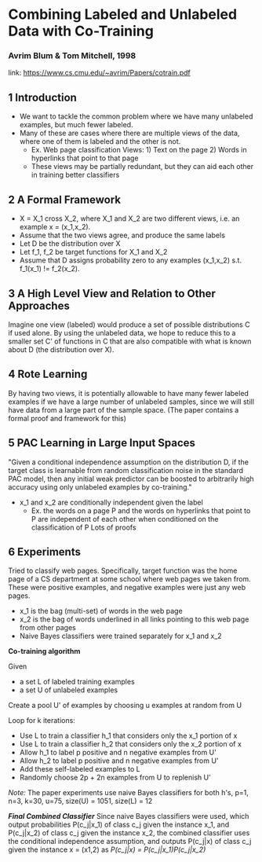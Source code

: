 # Combining Labeled and Unlabeled Data with Co-Training
### Avrim Blum & Tom Mitchell, 1998
link: https://www.cs.cmu.edu/~avrim/Papers/cotrain.pdf

## 1 Introduction
- We want to tackle the common problem where we have many unlabeled examples, but much fewer labeled.
- Many of these are cases where there are multiple views of the data, where one of them is labeled and the other is not.
	* Ex. Web page classification
		Views: 1) Text on the page 2) Words in hyperlinks that point to that page
	* These views may be partially redundant, but they can aid each other in training better classifiers

## 2 A Formal Framework
- X = X_1 cross X_2, where X_1 and X_2 are two different views, i.e. an example x = (x_1,x_2).
- Assume that the two views agree, and produce the same labels
- Let D be the distribution over X
- Let f_1, f_2 be target functions for X_1 and X_2
- Assume that D assigns probability zero to any examples (x_1,x_2) s.t. f_1(x_1) != f_2(x_2).


## 3 A High Level View and Relation to Other Approaches
Imagine one view (labeled) would produce a set of possible distributions C if used alone. By using the unlabeled data, we hope to reduce this to a smaller set C' of functions in C that are also compatible with what is known about D (the distribution over X).

## 4 Rote Learning
By having two views, it is potentially allowable to have many fewer labeled examples if we have a large number of unlabeled samples, since we will still have data from a large part of the sample space. (The paper contains a formal proof and framework for this)

## 5 PAC Learning in Large Input Spaces
"Given a conditional independence assumption on the distribution D, if the target class is learnable from random classification noise in the standard PAC model, then any initial weak predictor can be boosted to arbitrarily high accuracy using only unlabeled examples by co-training."
- x_1 and x_2 are conditionally independent given the label
	- Ex. the words on a page P and the words on hyperlinks that point to P are independent of each other when conditioned on the classification of P
Lots of proofs

## 6 Experiments
Tried to classify web pages. Specifically, target function was the home page of a CS department at some school where web pages we taken from. These were positive examples, and negative examples were just any web pages. 
- x_1 is the bag (multi-set) of words in the web page
- x_2 is the bag of words underlined in all links pointing to this web page from other pages
- Naive Bayes classifiers were trained separately for x_1 and x_2

**Co-training algorithm**

Given
- a set L of labeled training examples
- a set U of unlabeled examples

Create a pool U' of examples by choosing u examples at random from U

Loop for k iterations:
- Use L to train a classifier h_1 that considers only the x_1 portion of x
- Use L to train a classifier h_2 that considers only the x_2 portion of x
- Allow h_1 to label p positive and n negative examples from U'
- Allow h_2 to label p positive and n negative examples from U'
- Add these self-labeled examples to L
- Randomly choose 2p + 2n examples from U to replenish U'

*Note:* The paper experiments use naive Bayes classifiers for both h's, p=1, n=3, k=30, u=75, size(U) = 1051, size(L) = 12

***Final Combined Classifier***
Since naive Bayes classifiers were used, which output probabilities P(c_j|x_1) of class c_j given the instance x_1, and P(c_j|x_2) of class c_j given the instance x_2, the combined classifier uses the conditional independence assumption, and outputs P(c_j|x) of class c_j given the instance x = (x1,2) as *P(c_j|x) = P(c_j|x_1)P(c_j|x_2)* 

